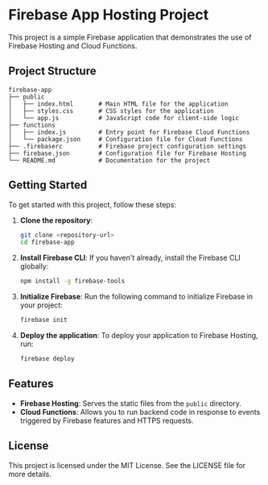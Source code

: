 # Firebase App Hosting Project

This project is a simple Firebase application that demonstrates the use of Firebase Hosting and Cloud Functions. 

## Project Structure

```
firebase-app
├── public
│   ├── index.html       # Main HTML file for the application
│   ├── styles.css       # CSS styles for the application
│   └── app.js           # JavaScript code for client-side logic
├── functions
│   ├── index.js         # Entry point for Firebase Cloud Functions
│   └── package.json     # Configuration file for Cloud Functions
├── .firebaserc          # Firebase project configuration settings
├── firebase.json        # Configuration file for Firebase Hosting
└── README.md            # Documentation for the project
```

## Getting Started

To get started with this project, follow these steps:

1. **Clone the repository**:
   ```bash
   git clone <repository-url>
   cd firebase-app
   ```

2. **Install Firebase CLI**:
   If you haven't already, install the Firebase CLI globally:
   ```bash
   npm install -g firebase-tools
   ```

3. **Initialize Firebase**:
   Run the following command to initialize Firebase in your project:
   ```bash
   firebase init
   ```

4. **Deploy the application**:
   To deploy your application to Firebase Hosting, run:
   ```bash
   firebase deploy
   ```

## Features

- **Firebase Hosting**: Serves the static files from the `public` directory.
- **Cloud Functions**: Allows you to run backend code in response to events triggered by Firebase features and HTTPS requests.

## License

This project is licensed under the MIT License. See the LICENSE file for more details.